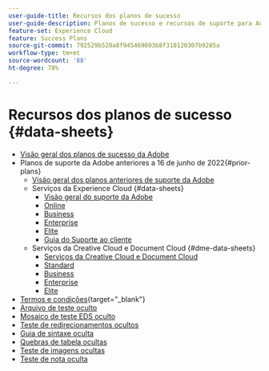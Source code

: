 ```yaml
---
user-guide-title: Recursos dos planos de sucesso
user-guide-description: Planos de sucesso e recursos de suporte para Adobe Experience Cloud e Adobe Experience Platform.
feature-set: Experience Cloud
feature: Success Plans
source-git-commit: 792529b520a8f945469093b8f310120307b9285a
workflow-type: tm+mt
source-wordcount: '88'
ht-degree: 78%

---
```



# Recursos dos planos de sucesso {#data-sheets}

+ [Visão geral dos planos de sucesso da Adobe](overview.md)
+ Planos de suporte da Adobe anteriores a 16 de junho de 2022{#prior-plans}
   + [Visão geral dos planos anteriores de suporte da Adobe](overview-prior-plans.md)
   + Serviços da Experience Cloud {#data-sheets}
      + [Visão geral do suporte da Adobe](dx-overview.md)
      + [Online](online.md)
      + [Business](business.md)
      + [Enterprise](enterprise.md)
      + [Elite](elite.md)
      + [Guia do Suporte ao cliente](support-guide.md)
   + Serviços da Creative Cloud e Document Cloud {#dme-data-sheets}
      + [Serviços da Creative Cloud e Document Cloud ](dme-overview.md)
      + [Standard](dme-standard.md)
      + [Business](dme-business.md)
      + [Enterprise](dme-enterprise.md)
      + [Elite](dme-elite.md)
+ [Termos e condições](https://helpx.adobe.com/br/support/programs/support-policies-terms-conditions.html){target="_blank"}
+ [Arquivo de teste oculto](hidden-test.md)
+ [Mosaico de teste EDS oculto](hidden/test-page.md)
+ [Teste de redirecionamentos ocultos](hidden/redirects-test.md)
+ [Guia de sintaxe oculta](hidden/syntax-style-guide.md)
+ [Quebras de tabela ocultas](hidden/table-breaks.md)
+ [Teste de imagens ocultas](hidden/tables.md)
+ [Teste de nota oculta](hidden/note-test.md)

<!--

Articles must be added to this TOC file in order to render.

Use this list format to specify links to articles and section headings that expand and collapse in the left rail of the user guide.

An article link CANNOT be used as a section heading.
-->
